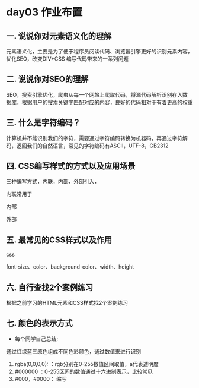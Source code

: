 # day03 作业布置

## 一. 说说你对元素语义化的理解

元素语义化，主要是为了便于程序员阅读代码、浏览器引擎更好的识别元素内容，优化SEO，改变DIV+CSS 编写代码带来的一系列问题

## 二. 说说你对SEO的理解

SEO，搜索引擎优化，爬虫从每一个网站上爬取代码，将源代码解析识别存入数据库，根据用户的搜索关键字匹配对应的内容，良好的代码相对于有着更高的权重

## 三. 什么是字符编码？

计算机并不能识别我们的字符，需要通过字符编码转换为机器码，再通过字符解码，返回我们的自然语言，常见的字符编码有ASCII，UTF-8，GB2312

## 四. CSS编写样式的方式以及应用场景

三种编写方式，内联，内部，外部引入，

内联常用于

内部

外部

## 五. 最常见的CSS样式以及作用

css

font-size、color、background-color、width、height

## 六. 自行查找2个案例练习

根据之前学习的HTML元素和CSS样式找2个案例练习



## 七. 颜色的表示方式

* 每个同学自己总结;



通过红绿蓝三原色组成不同色彩颜色，通过数值来进行识别

1. rgba(0,0,0,0): ：rgb分别在0-255数值区间取值，a代表透明度
2. #000000 ：0-255区间的数值通过十六进制表示，比较常见
3. #000，#0000： 缩写


